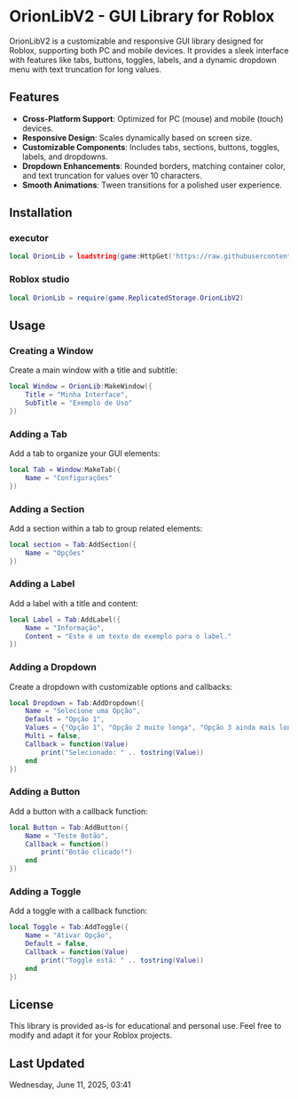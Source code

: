 # OrionLibV2 - GUI Library for Roblox

OrionLibV2 is a customizable and responsive GUI library designed for Roblox, supporting both PC and mobile devices. It provides a sleek interface with features like tabs, buttons, toggles, labels, and a dynamic dropdown menu with text truncation for long values.

## Features
- **Cross-Platform Support**: Optimized for PC (mouse) and mobile (touch) devices.
- **Responsive Design**: Scales dynamically based on screen size.
- **Customizable Components**: Includes tabs, sections, buttons, toggles, labels, and dropdowns.
- **Dropdown Enhancements**: Rounded borders, matching container color, and text truncation for values over 10 characters.
- **Smooth Animations**: Tween transitions for a polished user experience.

## Installation

### executor
``` lua
local OrionLib = loadstring(game:HttpGet('https://raw.githubusercontent.com/RainCreatorHub/OrionLibV2/refs/heads/main/OrionLibV2.lua'))()
```
### Roblox studio
``` lua
local OrionLib = require(game.ReplicatedStorage.OrionLibV2)
```

## Usage

### Creating a Window
Create a main window with a title and subtitle:
``` lua
local Window = OrionLib:MakeWindow({
    Title = "Minha Interface",
    SubTitle = "Exemplo de Uso"
})
```

### Adding a Tab
Add a tab to organize your GUI elements:
``` lua
local Tab = Window:MakeTab({
    Name = "Configurações"
})
```

### Adding a Section
Add a section within a tab to group related elements:
``` lua
local section = Tab:AddSection({
    Name = "Opções"
})
```

### Adding a Label
Add a label with a title and content:
``` lua
local Label = Tab:AddLabel({
    Name = "Informação",
    Content = "Este é um texto de exemplo para o label."
})
```

### Adding a Dropdown
Create a dropdown with customizable options and callbacks:
``` lua
local Dropdown = Tab:AddDropdown({
    Name = "Selecione uma Opção",
    Default = "Opção 1",
    Values = {"Opção 1", "Opção 2 muito longa", "Opção 3 ainda mais longa texto de teste", "Opção 4 curta"},
    Multi = false,
    Callback = function(Value)
        print("Selecionado: " .. tostring(Value))
    end
})
```

### Adding a Button
Add a button with a callback function:
``` lua
local Button = Tab:AddButton({
    Name = "Teste Botão",
    Callback = function()
        print("Botão clicado!")
    end
})
```

### Adding a Toggle
Add a toggle with a callback function:
``` lua
local Toggle = Tab:AddToggle({
    Name = "Ativar Opção",
    Default = false,
    Callback = function(Value)
        print("Toggle está: " .. tostring(Value))
    end
})
```

## License
This library is provided as-is for educational and personal use. Feel free to modify and adapt it for your Roblox projects.

## Last Updated
Wednesday, June 11, 2025, 03:41
